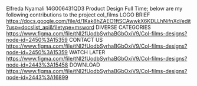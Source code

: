 Elfreda Nyamali 14G006431QD3 Product Design Full Time; below are my following contributions to the project col_films
LOGO BRIEF https://docs.google.com/file/d/1Kak8hZAEO1ftSCAwwkX6KDLLhNifnXd/edit?usp=docslist_api&filetype=msword
DIVERSE CATEGORIES https://www.figma.com/file/tNI2fUodbSyrhaBGbOxiV9/Col-films-designs?node-id=2450%3A15359
CONTACT US https://www.figma.com/file/tNI2fUodbSyrhaBGbOxiV9/Col-films-designs?node-id=2450%3A15359
WATCH LATER https://www.figma.com/file/tNI2fUodbSyrhaBGbOxiV9/Col-films-designs?node-id=2443%3A15458
DOWNLOAD https://www.figma.com/file/tNI2fUodbSyrhaBGbOxiV9/Col-films-designs?node-id=2443%3A16899
